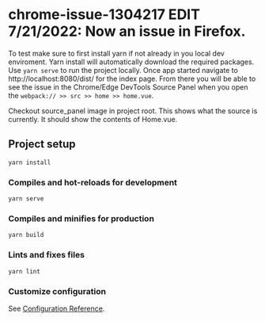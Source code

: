 # chrome-issue-1304217 EDIT 7/21/2022: Now an issue in Firefox. 
To test make sure to first install yarn if not already in you local dev enviroment. Yarn install will automatically download the required packages. Use  `yarn serve` to run the project locally. Once app started navigate to http://localhost:8080/dist/ for the index page. From there you will be able to see the issue in the Chrome/Edge DevTools Source Panel when you open the `webpack:// >> src >> home >> home.vue`.

Checkout source_panel image in project root. This shows what the source is currently. It should show the contents of Home.vue.

## Project setup
```
yarn install
```

### Compiles and hot-reloads for development
```
yarn serve
```

### Compiles and minifies for production
```
yarn build
```

### Lints and fixes files
```
yarn lint
```

### Customize configuration
See [Configuration Reference](https://cli.vuejs.org/config/).
